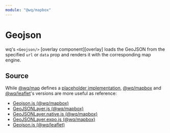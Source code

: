 ```yaml
---
module: "@wq/mapbox"
---
```


# Geojson

wq's `<Geojson/>` [overlay component][overlay] loads the GeoJSON from the specified `url` or `data` prop and renders it with the corresponding map engine.

## Source

While [@wq/map] defines a [placeholder implementation][map-src], [@wq/mapbox] and [@wq/leaflet]'s versions are more useful as reference:

 * [Geojson.js (@wq/mapbox)][mapbox-wrapper-src]
 * [GeoJSONLayer.js (@wq/mapbox)][mapbox-src]
 * [GeoJSONLayer.native.js (@wq/mapbox)][mapbox-native-src]
 * [GeoJSONLayer.expo.js (@wq/mapbox)][mapbox-expo-src]
 * [Geojson.js (@wq/leaflet)][leaflet-src]

[basemap]: ./index.md
[@wq/map]: ../@wq/map.md
[@wq/mapbox]: ../@wq/mapbox.md
[@wq/leaflet]: https://github.com/wq/wq.app/tree/main/packages/leaflet

[map-src]: https://github.com/wq/wq.app/blob/main/packages/map/src/map.js
[mapbox-wrapper-src]: https://github.com/wq/wq.app/blob/main/packages/mapbox/src/overlays/Geojson.js
[mapbox-src]: https://github.com/wq/wq.app/blob/main/packages/mapbox/src/overlays/GeoJSONLayer.js
[mapbox-native-src]: https://github.com/wq/wq.app/blob/main/packages/mapbox/src/overlays/GeoJSONLayer.native.js
[mapbox-expo-src]: https://github.com/wq/wq.app/blob/main/packages/mapbox/src/overlays/GeoJSONLayer.expo.js
[leaflet-src]: https://github.com/wq/wq.app/blob/main/packages/leaflet/src/overlays/Geojson.js
